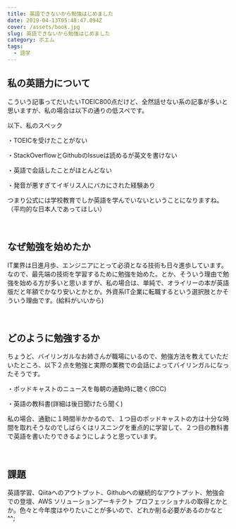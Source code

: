 ```yaml
---
title: 英語できないから勉強はじめました
date: 2019-04-13T05:48:47.094Z
cover: /assets/book.jpg
slug: 英語できないから勉強はじめました
category: ポエム
tags:
  - 語学
---
```

## 私の英語力について

こういう記事ってだいたいTOEIC800点だけど、全然話せない系の記事が多いと思いますが、私の場合は以下の通りの低スペです。

以下、私のスペック

・TOEICを受けたことがない

・StackOverflowとGithubのIssueは読めるが英文を書けない

・英語で会話したことがほとんどない

・発音が悪すぎてイギリス人にバカにされた経験あり

つまり公式には学校教育でしか英語を学んでいないということになりますね。（平均的な日本人であってほしい）

<br>

## なぜ勉強を始めたか

IT業界は日進月歩、エンジニアにとって必須となる技術も日々進歩しています。なので、最先端の技術を学習するために勉強を始めた。とか、そういう理由で勉強を始める方が多いと思いますが、私の場合は、単純で、オライリーの本が英語版だと年額でかなり安いとかとか。外資系IT企業に転職するという選択肢とかそういう理由です。(給料がいいから)

<br>

## どのように勉強するか

ちょうど、バイリンガルなお姉さんが職場にいるので、勉強方法を教えていただいたところ、以下２点を勉強と実際の業務での会話によってバイリンガルになったそうです。

・ポッドキャストのニュースを毎朝の通勤時に聴く(BCC)

・英語の教科書(詳細は後日聞けたら聞く)

私の場合、通勤に１時間半かかるので、１つ目のポッドキャストの方は十分な時間を取れそうなのでしばらくはリスニングを重点的に学習して、２つ目の教科書で英語を書いたりできるようにしようと思っています。

<br>

## 課題

英語学習、Qiitaへのアウトプット、Githubへの継続的なアウトプット、勉強会での登壇、AWS ソリューションアーキテクト プロフェッショナルの取得とかとか。色々と今年度はやりたいことが多いので、どれか削る必要があるのかなと^^;

<br>
